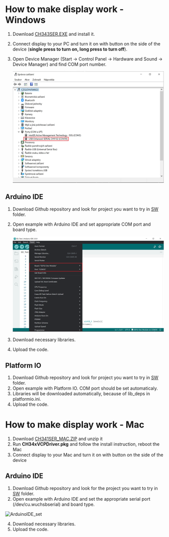 # How to make display work - Windows

1. Download [CH343SER.EXE](http://www.wch-ic.com/search?t=all&q=CH9102) and install it.

2. Connect display to your PC and turn it on with button on the side of the device (**single press to turn on, long press to turn off**).

3. Open Device Manager (Start → Control Panel → Hardware and Sound → Device Manager) and find COM port number.

    ![COM_port](../img/COM_port.jpg)

## Arduino IDE
1. Download Github repository and look for project you want to try in [SW](../SW) folder.
2. Open example with Arduino IDE and set appropriate COM port and board type.
   
    ![ArduinoIDE_set](../img/ArduinoIDE_set.png)

3. Download necessary libraries.
4. Upload the code.
## Platform IO
1. Download Github repository and look for project you want to try in [SW](https://github.com/LaskaKit/ESPD-35/tree/main/SW) folder.
2. Open example with Platform IO. COM port should be set automaticaly.
3. Libraries will be downloaded automatically, because of lib_deps in platformio.ini.
4. Upload the code.

# How to make display work - Mac

1. Download [CH341SER_MAC.ZIP](https://www.wch-ic.com/search?t=all&q=CH9102) and unzip it
2. Run **CH34xVCPDriver.pkg** and follow the install instruction, reboot the Mac
3. Connect display to your Mac and turn it on with button on the side of the device

## Arduino IDE
1. Download Github repository and look for the project you want to try in [SW](../SW) folder.
2. Open example with Arduino IDE and set the appropriate serial port (/dev/cu.wuchsbserial) and board type.
   
![ArduinoIDE_set](https://github.com/LaskaKit/ESPink-42/assets/6351767/a9089f0e-572a-4801-9a26-cfdc9788b6f4)
   
4. Download necessary libraries.
5. Upload the code.
